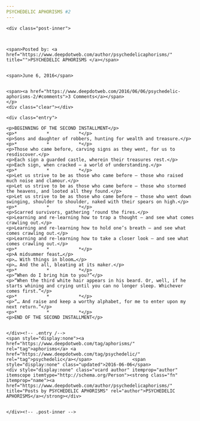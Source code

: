 ```yaml
---
PSYCHEDELIC APHORISMS #2
---
```

<article class="post-listing post-14429 post type-post status-publish format-standard has-post-thumbnail hentry category-deepdot-news tag-aphorisms tag-psychedelic">
    
    <div class="post-inner">
    
    
        
    <span>Posted by: <a href="https://www.deepdotweb.com/author/psychedelicaphorisms/" title="">PSYCHEDELIC APHORISMS </a></span>
    
    
    <span>June 6, 2016</span>
    
    
    <span><a href="https://www.deepdotweb.com/2016/06/06/psychedelic-aphorisms-2/#comments">3 Comments</a></span>
    </p>
    <div class="clear"></div>
    
    <div class="entry">
    
    <p>BEGINNING OF THE SECOND INSTALLMENT</p>
    <p>*           *           *</p>
    <p>Sons and daughter of robbers, hunting for wealth and treasure.</p>
    <p>*           *           *</p>
    <p>Those who came before, carving signs as they went, for us to resdiscover.</p>
    <p>Each sign a guarded castle, wherein their treasures rest.</p>
    <p>Each sign, when cracked – a world of understanding.</p>
    <p>*           *           *</p>
    <p>Let us strive to be as those who came before – those who raised much noise and clamour.</p>
    <p>Let us strive to be as those who came before – those who stormed the heavens, and looted all they found.</p>
    <p>Let us strive to be as those who came before – those who went down swinging, shoulder to shoulder, naked with their spears on high.</p>
    <p>*           *           *</p>
    <p>Scarred survivors, gathering ‘round the fires.</p>
    <p>Learning and re-learning how to trap a thought – and see what comes crawling out.</p>
    <p>Learning and re-learning how to hold one’s breath – and see what comes crawling out.</p>
    <p>Learning and re-learning how to take a closer look – and see what comes crawling out.</p>
    <p>*           *           *</p>
    <p>A midsummer feast…</p>
    <p>… With things in bloom…</p>
    <p>… And the all, bleating at its maker.</p>
    <p>*           *           *</p>
    <p>“When do I bring him to you?”</p>
    <p>“When the third white hair appears in his beard. Or, well, if he starts whining and crying until you can no longer sleep. Whichever comes first.”</p>
    <p>*           *           *</p>
    <p>“… And raise and keep a worthy alphabet, for me to enter upon my next return.”</p>
    <p>*           *           *</p>
    <p>END OF THE SECOND INSTALLMENT</p>
    
    
    </div><!-- .entry /-->
    <span style="display:none"><a href="https://www.deepdotweb.com/tag/aphorisms/" rel="tag">aphorisms</a> <a href="https://www.deepdotweb.com/tag/psychedelic/" rel="tag">psychedelic</a></span>				<span style="display:none" class="updated">2016-06-06</span>
    <div style="display:none" class="vcard author" itemprop="author" itemscope itemtype="http://schema.org/Person"><strong class="fn" itemprop="name"><a href="https://www.deepdotweb.com/author/psychedelicaphorisms/" title="Posts by PSYCHEDELIC APHORISMS" rel="author">PSYCHEDELIC APHORISMS</a></strong></div>
    
    
    </div><!-- .post-inner -->
</article><!-- .post-listing -->

